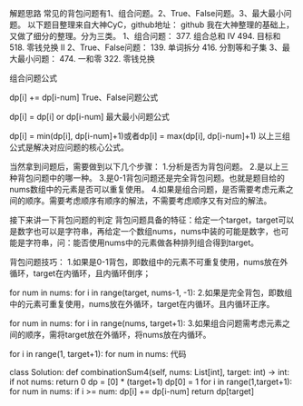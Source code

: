 解题思路
常见的背包问题有1、组合问题。2、True、False问题。3、最大最小问题。
以下题目整理来自大神CyC，github地址：
github
我在大神整理的基础上，又做了细分的整理。分为三类。
1、组合问题：
377. 组合总和 Ⅳ
494. 目标和
518. 零钱兑换 II
2、True、False问题：
139. 单词拆分
416. 分割等和子集
3、最大最小问题：
474. 一和零
322. 零钱兑换

组合问题公式


dp[i] += dp[i-num]
True、False问题公式


dp[i] = dp[i] or dp[i-num]
最大最小问题公式


dp[i] = min(dp[i], dp[i-num]+1)或者dp[i] = max(dp[i], dp[i-num]+1)
以上三组公式是解决对应问题的核心公式。

当然拿到问题后，需要做到以下几个步骤：
1.分析是否为背包问题。
2.是以上三种背包问题中的哪一种。
3.是0-1背包问题还是完全背包问题。也就是题目给的nums数组中的元素是否可以重复使用。
4.如果是组合问题，是否需要考虑元素之间的顺序。需要考虑顺序有顺序的解法，不需要考虑顺序又有对应的解法。

接下来讲一下背包问题的判定
背包问题具备的特征：给定一个target，target可以是数字也可以是字符串，再给定一个数组nums，nums中装的可能是数字，也可能是字符串，问：能否使用nums中的元素做各种排列组合得到target。

背包问题技巧：
1.如果是0-1背包，即数组中的元素不可重复使用，nums放在外循环，target在内循环，且内循环倒序；


for num in nums:
    for i in range(target, nums-1, -1):
2.如果是完全背包，即数组中的元素可重复使用，nums放在外循环，target在内循环。且内循环正序。


for num in nums:
    for i in range(nums, target+1):
3.如果组合问题需考虑元素之间的顺序，需将target放在外循环，将nums放在内循环。


for i in range(1, target+1):
    for num in nums:
代码

class Solution:
    def combinationSum4(self, nums: List[int], target: int) -> int:
        if not nums:
            return 0
        dp = [0] * (target+1)
        dp[0] = 1
        for i in range(1,target+1):
            for num in nums:
                if i >= num:
                    dp[i] += dp[i-num]
        return dp[target]
